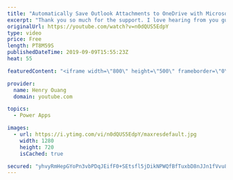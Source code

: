 ```yaml
---
title: "Automatically Save Outlook Attachments to OneDrive with Microsoft Power Automate"
excerpt: "Thank you so much for the support. I love hearing from you guys and love to keep in touch!  In this video, I show you how to use Microsoft Flow to link OneDrive and Outlook together so that whenever you receive any email with an attachment, it is automatically saved to your  specified OneDrive folder."
originalUrl: https://youtube.com/watch?v=n0dQUS5EdpY
type: video
price: Free
length: PT8M59S
publishedDateTime: 2019-09-09T15:55:23Z
heat: 55

featuredContent: "<iframe width=\"800\" height=\"500\" frameborder=\"0\" src=\"https://www.youtube.com/embed/n0dQUS5EdpY\" allow=\"accelerometer; autoplay; encrypted-media; gyroscope; picture-in-picture\" allowfullscreen></iframe>"

provider:
  name: Henry Ouang
  domain: youtube.com

topics:
  - Power Apps

images:
  - url: https://i.ytimg.com/vi/n0dQUS5EdpY/maxresdefault.jpg
    width: 1280
    height: 720
    isCached: true

secured: "yhvyRmHepGYoPn3vbPDqJEifF0+SEtsfl5jDikNPWQfBfTuxbD8nJJn1fVvu8OkSKQyTrLcCvRFjmsTUm7VLm0hNyowIbP/Uas3iE4G8TXSZqddXi++3XQMBD5vQP/GKtfAZ2mOUiibiSpIotvkq2OF5ppwWyRHRsospdD9WDtMvIMg8scWAL4WqdQzeiS+4HG1YfMbSSuCFfAys9DbjlROm4cvN02zH2TBbJYNhk4T+4Ka3PMqGi9sEV/YBJDx4NsA7N5e1YLcL3MO9PYl+dmw9yrAYSgG/xMaj7SH4Pymd7eFUOTd6j5zq99VnGuQSkRPU6qmesU2hvsac5DreRQb1GU4V4EeB1DUomw+7iJhRovaea7VuR1XPOEtuRV5NVnz1Vu2O69O+w64jSFJ9Bw==;bvIdbppjAmhu+6Ka7zZyRw=="
---
```


